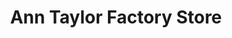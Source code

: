 ---
title: "Ann Taylor Factory Store"
url: /williamsburg/ann-taylor-factory-store/
shop: Kleidung
---